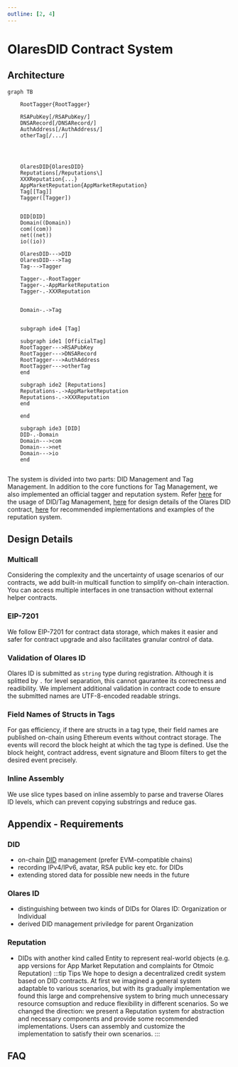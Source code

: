 ```yaml
---
outline: [2, 4]
---
```


# OlaresDID Contract System

## Architecture

```mermaid
graph TB
    
    RootTagger{RootTagger}

    RSAPubKey[/RSAPubKey/]
    DNSARecord[/DNSARecord/]
    AuthAddress[/AuthAddress/]
    otherTag[/.../]


    

    OlaresDID{OlaresDID}
    Reputations[/Reputations\]
    XXXReputation{...}
    AppMarketReputation{AppMarketReputation}
    Tag[[Tag]]
    Tagger([Tagger])


    DID[DID]
    Domain((Domain))
    com((com))
    net((net))
    io((io))

    OlaresDID--->DID
    OlaresDID--->Tag
    Tag--->Tagger
    
    Tagger-.-RootTagger
    Tagger-.-AppMarketReputation
    Tagger-.-XXXReputation


    Domain-.->Tag


    subgraph ide4 [Tag]
    
    subgraph ide1 [OfficialTag]
    RootTagger--->RSAPubKey
    RootTagger--->DNSARecord
    RootTagger--->AuthAddress
    RootTagger--->otherTag
    end

    subgraph ide2 [Reputations]
    Reputations-.->AppMarketReputation
    Reputations-.->XXXReputation
    end

    end

    subgraph ide3 [DID]
    DID-.-Domain
    Domain--->com
    Domain--->net
    Domain--->io
    end
    
```
The system is divided into two parts: DID Management and Tag Management. In addition to the core functions for Tag Management, we also implemented an official tagger and reputation system.
Refer [here](./contract-manager.md) for the usage of DID/Tag Management, [here](./contract-tdid.md) for design details of the Olares DID contract, [here](./contract-reputation.md) for recommended implementations and examples of the reputation system.

## Design Details

### Multicall
Considering the complexity and the uncertainty of usage scenarios of our contracts, we add built-in multicall function to simplify on-chain interaction. You can access multiple interfaces in one transaction without external helper contracts.

### EIP-7201
We follow EIP-7201 for contract data storage, which makes it easier and safer for contract upgrade and also facilitates granular control of data.

### Validation of Olares ID
Olares ID is submitted as `string` type during registration. Although it is splitted by `.` for level separation, this cannot gaurantee its correctness and readibility. We implement additional validation in contract code to ensure the submitted names are UTF-8-encoded readable strings.

### Field Names of Structs in Tags
For gas efficiency, if there are structs in a tag type, their field names are published on-chain using Ethereum events without contract storage. The events will record the block height at which the tag type is defined. Use the block height, contract address, event signature and Bloom filters to get the desired event precisely.

### Inline Assembly
We use slice types based on inline assembly to parse and traverse Olares ID levels, which can prevent copying substrings and reduce gas.

## Appendix - Requirements

### DID

- on-chain [DID](https://www.w3.org/TR/did-core/) management (prefer EVM-compatible chains)
- recording IPv4/IPv6, avatar, RSA public key etc. for DIDs
- extending stored data for possible new needs in the future

### Olares ID

- distinguishing between two kinds of DIDs for Olares ID: Organization or Individual
- derived DID management priviledge for parent Organization

### Reputation

- DIDs with another kind called Entity to represent real-world objects (e.g. app versions for App Market Reputation and complaints for Otmoic Reputation)
  :::tip Tips
  We hope to design a decentralized credit system based on DID contracts. At first we imagined a general system adaptable to various scenarios, but with its gradually implementation we found this large and comprehensive system to bring much unnecessary resource comsuption and reduce flexibility in different scenarios. So we changed the direction: we present a Reputation system for abstraction and necessary components and provide some recommended implementations. Users can assembly and customize the implementation to satisfy their own scenarios.
  :::

## FAQ
